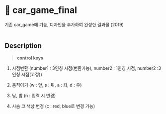# 🚓 car_game_final
기존 car_game에 기능, 디자인을 추가하여 완성한 결과물 (2019)
<br><br>

## Description
> **control keys**
1. 시점변환 (number1 : 3인칭 시점(변환가능), number2 : 1인칭 시점, number2 :3인칭 시점(고정))

2. 움직이기 (w : 앞, s : 뒤, a : 좌, d : 우)

3. 낮, 밤 (n : 입력 시 변경)

4. 사슴 코 색상 변경 (c : red, blue로 변경 가능)
